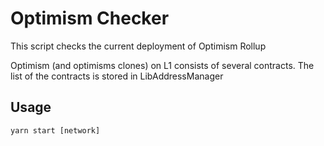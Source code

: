 # Optimism Checker

This script checks the current deployment of Optimism Rollup

Optimism (and optimisms clones) on L1 consists of several contracts. The list of the contracts is stored in LibAddressManager

## Usage

`yarn start [network]`
